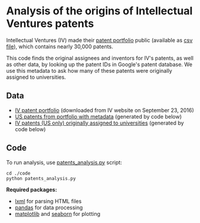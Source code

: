 Analysis of the origins of Intellectual Ventures patents
=====================================

Intellectual Ventures (IV) made their [patent portfolio](http://patents.intven.com/finder) public (available as [csv file](http://patents.intven.com/data/ivpatents.csv)), which contains nearly 30,000 patents.

This code finds the original assignees and inventors for IV's patents, as well as other data, by looking up the patent IDs in Google's patent database. We use this metadata to ask how many of these patents were originally assigned to universities.

Data
----

* [IV patent portfolio](./data/ivpatents_sept23_2016.csv) (downloaded from IV website on September 23, 2016)
* [US patents from portfolio with metadata](./data/ivpatents_sept23_2016.info.with_dates.txt) (generated by code below)
* [IV patents (US only) originally assigned to universities](./data/ivpatents_universities.txt) (generated by code below)

Code
----

To run analysis, use [patents_analysis.py](./code/patents_analysis.py) script: 

    cd ./code
    python patents_analysis.py
 

**Required packages:**

* [lxml](https://pypi.python.org/pypi/lxml) for parsing HTML files
* [pandas](http://pandas.pydata.org/) for data processing
* [matplotlib](http://matplotlib.org/) and [seaborn](https://pypi.python.org/pypi/seaborn) for plotting
